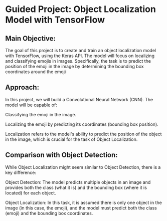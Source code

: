# Guided Project: Object Localization Model with TensorFlow
## Main Objective:
The goal of this project is to create and train an object localization model with TensorFlow, using the Keras API. The model will focus on localizing and classifying emojis in images. Specifically, the task is to predict the position of the emoji in the image by determining the bounding box coordinates around the emoji
## Approach:
In this project, we will build a Convolutional Neural Network (CNN). The model will be capable of:

Classifying the emoji in the image.

Localizing the emoji by predicting its coordinates (bounding box position).

Localization refers to the model's ability to predict the position of the object in the image, which is crucial for the task of Object Localization.
## Comparison with Object Detection:
While Object Localization might seem similar to Object Detection, there is a key difference:

Object Detection: The model predicts multiple objects in an image and provides both the class (what it is) and the bounding box (where it is located) for each object.

Object Localization: In this task, it is assumed there is only one object in the image (in this case, the emoji), and the model must predict both the class (emoji) and the bounding box coordinates.
